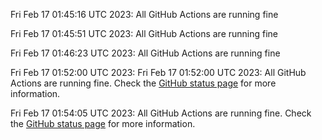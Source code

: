 

Fri Feb 17 01:45:16 UTC 2023: 
All GitHub Actions are running fine

Fri Feb 17 01:45:51 UTC 2023: 
All GitHub Actions are running fine

Fri Feb 17 01:46:23 UTC 2023: 
All GitHub Actions are running fine


Fri Feb 17 01:52:00 UTC 2023: 
Fri Feb 17 01:52:00 UTC 2023: All GitHub Actions are running fine. Check the [GitHub status page](https://www.githubstatus.com/) for more information.

Fri Feb 17 01:54:05 UTC 2023: 
All GitHub Actions are running fine. Check the [GitHub status page](https://www.githubstatus.com/) for more information.

